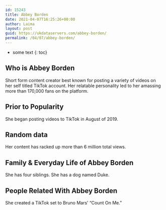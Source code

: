 ```yaml
---
id: 15243
title: Abbey Borden
date: 2021-04-07T16:25:26+00:00
author: Laima
layout: post
guid: https://ukdataservers.com/abbey-borden/
permalink: /04/07/abbey-borden/
---
```


* some text
{: toc}


## Who is Abbey Borden
                  
                  
                  
Short form content creator best known for posting a variety of videos on her self titled TikTok account. Her relatable personality led to her amassing more than 170,000 fans on the platform.
                  
              
            
              
            
                
                
                
## Prior to Popularity
                  
                  
                  
She began posting videos to TikTok in August of 2019. 
                  
              
            
              
            
                
                
                
## Random data
                  
                  
                  
Her content has racked up more than 6 million total views. 
                  
              
            
              
            
                
                
                
## Family & Everyday Life of Abbey Borden
                  
                  
                  
She has four siblings. She has a dog named Duke. 
                  
              
            
              
            
                
                
                
## People Related With Abbey Borden
                  
                  
                  
She created a TikTok set to Bruno Mars&#8217; &#8220;Count On Me.&#8221; 
                  
              
            
              
            
                
              
            
              
              
            
            
              
            
          
          
          